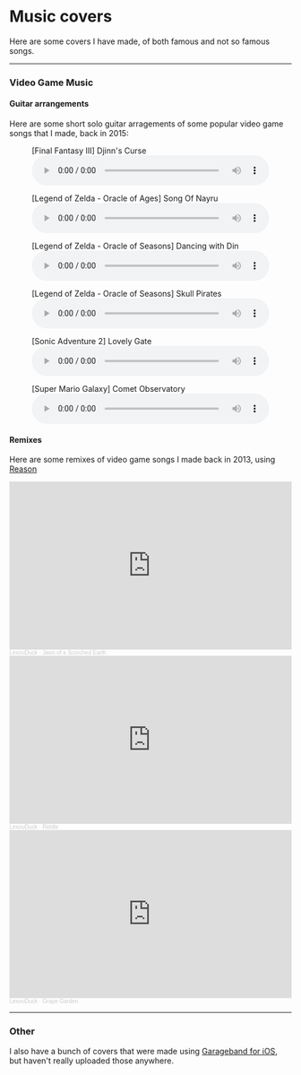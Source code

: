 
# Music covers

Here are some covers I have made, of both famous and not so famous songs.

---

### Video Game Music



#### Guitar arrangements

Here are some short solo guitar arragements of some popular video game songs that I made, back in 2015:

<figure>        <figcaption>[Final Fantasy III] Djinn's Curse</figcaption>
<audio controls src="guitar/[Final Fantasy III] Djinn's Curse.mp3" style="width:100%;">
			<a href="guitar/[Final Fantasy III] Djinn's Curse.mp3">Download</a></audio>
</figure>
<figure>        <figcaption>[Legend of Zelda - Oracle of Ages] Song Of Nayru</figcaption>
<audio controls src="guitar/[Legend of Zelda - Oracle of Ages] Song Of Nayru.mp3" style="width:100%;">
			<a href="guitar/[Legend of Zelda - Oracle of Ages] Song Of Nayru.mp3">Download</a></audio>
</figure>
<figure>        <figcaption>[Legend of Zelda - Oracle of Seasons] Dancing with Din</figcaption>
<audio controls src="guitar/[Legend of Zelda - Oracle of Seasons] Dancing with Din.mp3" style="width:100%;">
			<a href="guitar/[Legend of Zelda - Oracle of Seasons] Dancing with Din.mp3">Download</a></audio>
</figure>
<figure>        <figcaption>[Legend of Zelda - Oracle of Seasons] Skull Pirates</figcaption>
<audio controls src="guitar/[Legend of Zelda - Oracle of Seasons] Skull Pirates.mp3" style="width:100%;">
			<a href="guitar/[Legend of Zelda - Oracle of Seasons] Skull Pirates.mp3">Download</a></audio>
</figure>
<figure>        <figcaption>[Sonic Adventure 2] Lovely Gate</figcaption>
<audio controls src="guitar/[Sonic Adventure 2] Lovely Gate.mp3" style="width:100%;">
			<a href="guitar/[Sonic Adventure 2] Lovely Gate.mp3">Download</a></audio>
</figure>
<figure>        <figcaption>[Super Mario Galaxy] Comet Observatory</figcaption>
<audio controls src="guitar/[Super Mario Galaxy] Comet Observatory.mp3" style="width:100%;">
			<a href="guitar/[Super Mario Galaxy] Comet Observatory.mp3">Download</a></audio>
</figure>



#### Remixes

Here are some remixes of video game songs I made back in 2013, using [Reason](#)

<iframe width="100%" height="300" scrolling="no" frameborder="no" allow="autoplay" src="https://w.soundcloud.com/player/?url=https%3A//api.soundcloud.com/tracks/82099338&color=%23ff5500&auto_play=false&hide_related=false&show_comments=true&show_user=true&show_reposts=false&show_teaser=true&visual=true"></iframe><div style="font-size: 10px; color: #cccccc;line-break: anywhere;word-break: normal;overflow: hidden;white-space: nowrap;text-overflow: ellipsis; font-family: Interstate,Lucida Grande,Lucida Sans Unicode,Lucida Sans,Garuda,Verdana,Tahoma,sans-serif;font-weight: 100;"><a href="https://soundcloud.com/lexouduck" title="LexouDuck" target="_blank" style="color: #cccccc; text-decoration: none;">LexouDuck</a> · <a href="https://soundcloud.com/lexouduck/jaws-of-a-scorched-earth" title="Jaws of a Scorched Earth" target="_blank" style="color: #cccccc; text-decoration: none;">Jaws of a Scorched Earth</a></div>

<iframe width="100%" height="300" scrolling="no" frameborder="no" allow="autoplay" src="https://w.soundcloud.com/player/?url=https%3A//api.soundcloud.com/tracks/81908189&color=%23ff5500&auto_play=false&hide_related=false&show_comments=true&show_user=true&show_reposts=false&show_teaser=true&visual=true"></iframe><div style="font-size: 10px; color: #cccccc;line-break: anywhere;word-break: normal;overflow: hidden;white-space: nowrap;text-overflow: ellipsis; font-family: Interstate,Lucida Grande,Lucida Sans Unicode,Lucida Sans,Garuda,Verdana,Tahoma,sans-serif;font-weight: 100;"><a href="https://soundcloud.com/lexouduck" title="LexouDuck" target="_blank" style="color: #cccccc; text-decoration: none;">LexouDuck</a> · <a href="https://soundcloud.com/lexouduck/riddle" title="Riddle" target="_blank" style="color: #cccccc; text-decoration: none;">Riddle</a></div>

<iframe width="100%" height="300" scrolling="no" frameborder="no" allow="autoplay" src="https://w.soundcloud.com/player/?url=https%3A//api.soundcloud.com/tracks/81799542&color=%23ff5500&auto_play=false&hide_related=false&show_comments=true&show_user=true&show_reposts=false&show_teaser=true&visual=true"></iframe><div style="font-size: 10px; color: #cccccc;line-break: anywhere;word-break: normal;overflow: hidden;white-space: nowrap;text-overflow: ellipsis; font-family: Interstate,Lucida Grande,Lucida Sans Unicode,Lucida Sans,Garuda,Verdana,Tahoma,sans-serif;font-weight: 100;"><a href="https://soundcloud.com/lexouduck" title="LexouDuck" target="_blank" style="color: #cccccc; text-decoration: none;">LexouDuck</a> · <a href="https://soundcloud.com/lexouduck/grape-garden" title="Grape Garden" target="_blank" style="color: #cccccc; text-decoration: none;">Grape Garden</a></div>



---

### Other

I also have a bunch of covers that were made using [Garageband for iOS](https://www.apple.com/ios/garageband/), but haven't really uploaded those anywhere.
